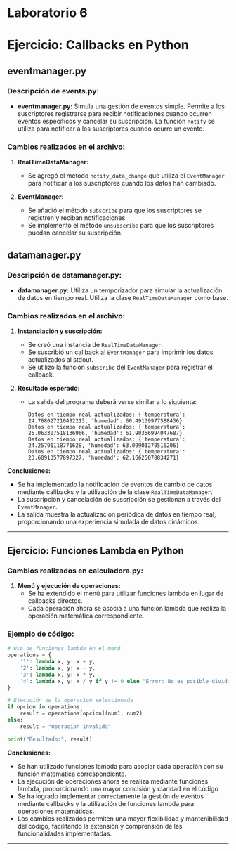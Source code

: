 # Laboratorio 6

# Ejercicio: Callbacks en Python

## eventmanager.py

### Descripción de events.py:

- **eventmanager.py:** Simula una gestión de eventos simple. Permite a los suscriptores registrarse para recibir notificaciones cuando ocurren eventos específicos y cancelar su suscripción. La función `notify` se utiliza para notificar a los suscriptores cuando ocurre un evento.

### Cambios realizados en el archivo:

1. **RealTimeDataManager:**
   - Se agregó el método `notify_data_change` que utiliza el `EventManager` para notificar a los suscriptores cuando los datos han cambiado.

2. **EventManager:**
   - Se añadió el método `subscribe` para que los suscriptores se registren y reciban notificaciones.
   - Se implementó el método `unsubscribe` para que los suscriptores puedan cancelar su suscripción.

## datamanager.py

### Descripción de  datamanager.py:

- **datamanager.py:** Utiliza un temporizador para simular la actualización de datos en tiempo real. Utiliza la clase `RealTimeDataManager` como base.

### Cambios realizados en el archivo:

1. **Instanciación y suscripción:**
   - Se creó una instancia de `RealTimeDataManager`.
   - Se suscribió un callback al `EventManager` para imprimir los datos actualizados al stdout.
   - Se utilizó la función `subscribe` del `EventManager` para registrar el callback.

2. **Resultado esperado:**
   - La salida del programa deberá verse similar a lo siguiente:

     ```
     Datos en tiempo real actualizados: {'temperatura': 24.768027210482213, 'humedad': 60.49139977588436}
     Datos en tiempo real actualizados: {'temperatura': 25.063307518136966, 'humedad': 61.90356994047687}
     Datos en tiempo real actualizados: {'temperatura': 24.25791118771628, 'humedad': 63.09901270516206}
     Datos en tiempo real actualizados: {'temperatura': 23.60913577897327, 'humedad': 62.16625078834271}
     ```

**Conclusiones:**
- Se ha implementado la notificación de eventos de cambio de datos mediante callbacks y la utilización de la clase `RealTimeDataManager`.
- La suscripción y cancelación de suscripción se gestionan a través del `EventManager`.
- La salida muestra la actualización periódica de datos en tiempo real, proporcionando una experiencia simulada de datos dinámicos.

---

## Ejercicio: Funciones Lambda en Python

### Cambios realizados en calculadora.py:

1. **Menú y ejecución de operaciones:**
   - Se ha extendido el menú para utilizar funciones lambda en lugar de callbacks directos.
   - Cada operación ahora se asocia a una función lambda que realiza la operación matemática correspondiente.

### Ejemplo de código:

```python
# Uso de funciones lambda en el menú
operations = {
    '1': lambda x, y: x + y,
    '2': lambda x, y: x - y,
    '3': lambda x, y: x * y,
    '4': lambda x, y: x / y if y != 0 else "Error: No es posible dividir por cero."
}

# Ejecución de la operación seleccionada
if opcion in operations:
    result = operations[opcion](num1, num2)
else:
    result = "Operacion invalida"

print("Resultado:", result)

 ```

**Conclusiones:**
- Se han utilizado funciones lambda para asociar cada operación con su función matemática correspondiente.
- La ejecución de operaciones ahora se realiza mediante funciones lambda, proporcionando una mayor concisión y claridad en el código
- Se ha logrado implementar correctamente la gestión de eventos mediante callbacks y la utilización de funciones lambda para operaciones matemáticas.
- Los cambios realizados permiten una mayor flexibilidad y mantenibilidad del código, facilitando la extensión y comprensión de las funcionalidades implementadas.
---


